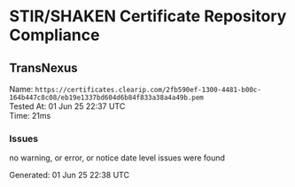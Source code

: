 # STIR/SHAKEN Certificate Repository Compliance

## TransNexus

Name: `https://certificates.clearip.com/2fb590ef-1300-4481-b00c-164b447c8c08/eb19e1337bd604d6b84f833a38a4a49b.pem`\
Tested At: 01 Jun 25 22:37 UTC\
Time: 21ms

### Issues

no warning, or error, or notice date level issues were found

Generated: 01 Jun 25 22:38 UTC